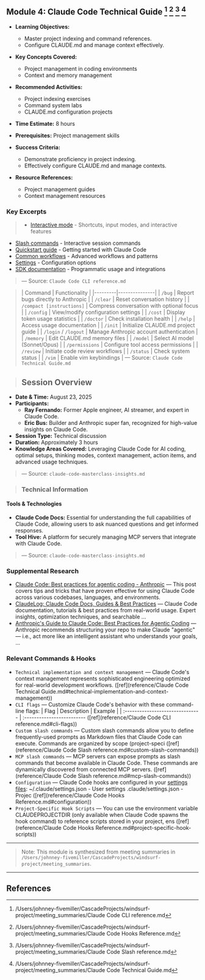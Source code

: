 ## Module 4: Claude Code Technical Guide [^1] [^2] [^3] [^4]

- **Learning Objectives:**
  - Master project indexing and command references.
  - Configure CLAUDE.md and manage context effectively.

- **Key Concepts Covered:**
  - Project management in coding environments
  - Context and memory management

- **Recommended Activities:**
  - Project indexing exercises
  - Command system labs
  - CLAUDE.md configuration projects

- **Time Estimate:** 8 hours

- **Prerequisites:** Project management skills

- **Success Criteria:**
  - Demonstrate proficiency in project indexing.
  - Effectively configure CLAUDE.md and manage contexts.

- **Resource References:**
  - Project management guides
  - Context management resources

### Key Excerpts

> * [Interactive mode](/en/docs/claude-code/interactive-mode) - Shortcuts, input modes, and interactive features
* [Slash commands](/en/docs/claude-code/slash-commands) - Interactive session commands
* [Quickstart guide](/en/docs/claude-code/quickstart) - Getting started with Claude Code
* [Common workflows](/en/docs/claude-code/common-workflows) - Advanced workflows and patterns
* [Settings](/en/docs/claude-code/settings) - Configuration options
* [SDK documentation](/en/docs/claude-code/sdk) - Programmatic usage and integrations
> — Source: `Claude Code CLI reference.md`

> | Command | Functionality |
|---------|---------------|
| `/bug` | Report bugs directly to Anthropic |
| `/clear` | Reset conversation history |
| `/compact [instructions]` | Compress conversation with optional focus |
| `/config` | View/modify configuration settings |
| `/cost` | Display token usage statistics |
| `/doctor` | Check installation health |
| `/help` | Access usage documentation |
| `/init` | Initialize CLAUDE.md project guide |
| `/login` / `/logout` | Manage Anthropic account authentication |
| `/memory` | Edit CLAUDE.md memory files |
| `/model` | Select AI model (Sonnet/Opus) |
| `/permissions` | Configure tool access permissions |
| `/review` | Initiate code review workflows |
| `/status` | Check system status |
| `/vim` | Enable vim keybindings |
> — Source: `Claude Code Technical Guide.md`

> ## Session Overview
- **Date & Time:** August 23, 2025
- **Participants:**
  - **Ray Fernando:** Former Apple engineer, AI streamer, and expert in Claude Code.
  - **Eric Bus:** Builder and Anthropic super fan, recognized for high-value insights on Claude Code.
- **Session Type:** Technical discussion
- **Duration:** Approximately 3 hours
- **Knowledge Areas Covered:** Leveraging Claude Code for AI coding, optimal setups, thinking modes, context management, action items, and advanced usage techniques.
> — Source: `claude-code-masterclass-insights.md`

> ### Technical Information
#### Tools & Technologies
- **Claude Code Docs:** Essential for understanding the full capabilities of Claude Code, allowing users to ask nuanced questions and get informed responses.
- **Tool Hive:** A platform for securely managing MCP servers that integrate with Claude Code.
> — Source: `claude-code-masterclass-insights.md`


### Supplemental Research

- [Claude Code: Best practices for agentic coding - Anthropic](https://www.anthropic.com/engineering/claude-code-best-practices) — This post covers tips and tricks that have proven effective for using Claude Code across various codebases, languages, and environments.
- [ClaudeLog: Claude Code Docs, Guides & Best Practices](https://www.claudelog.com/) — Claude Code documentation, tutorials & best practices from real-world usage. Expert insights, optimization techniques, and searchable ...
- [Anthropic's Guide to Claude Code: Best Practices for Agentic Coding](https://www.reddit.com/r/ClaudeAI/comments/1k5slll/anthropics_guide_to_claude_code_best_practices/) — Anthropic recommends structuring your repo to make Claude "agentic" — i.e., act more like an intelligent assistant who understands your goals, ...

### Relevant Commands & Hooks

- `Technical implementation and context management` — Claude Code's context management represents sophisticated engineering optimized for real-world development workflows. ([ref](reference/Claude Code Technical Guide.md#technical-implementation-and-context-management))
- `CLI flags` — Customize Claude Code's behavior with these command-line flags: | Flag | Description | Example | | :------------------------------- | :------------------------- ([ref](reference/Claude Code CLI reference.md#cli-flags))
- `Custom slash commands` — Custom slash commands allow you to define frequently-used prompts as Markdown files that Claude Code can execute. Commands are organized by scope (project-speci ([ref](reference/Claude Code Slash reference.md#custom-slash-commands))
- `MCP slash commands` — MCP servers can expose prompts as slash commands that become available in Claude Code. These commands are dynamically discovered from connected MCP servers. ([ref](reference/Claude Code Slash reference.md#mcp-slash-commands))
- `Configuration` — Claude Code hooks are configured in your [settings files](/en/docs/claude-code/settings): ~/.claude/settings.json - User settings .claude/settings.json - Projec ([ref](reference/Claude Code Hooks Reference.md#configuration))
- `Project-Specific Hook Scripts` — You can use the environment variable CLAUDEPROJECTDIR (only available when Claude Code spawns the hook command) to reference scripts stored in your project, ens ([ref](reference/Claude Code Hooks Reference.md#project-specific-hook-scripts))

---

> Note: This module is synthesized from meeting summaries in `/Users/johnney-fivemiller/CascadeProjects/windsurf-project/meeting_summaries`.


---

## References
[^1]: /Users/johnney-fivemiller/CascadeProjects/windsurf-project/meeting_summaries/Claude Code CLI reference.md
[^2]: /Users/johnney-fivemiller/CascadeProjects/windsurf-project/meeting_summaries/Claude Code Hooks Reference.md
[^3]: /Users/johnney-fivemiller/CascadeProjects/windsurf-project/meeting_summaries/Claude Code Slash reference.md
[^4]: /Users/johnney-fivemiller/CascadeProjects/windsurf-project/meeting_summaries/Claude Code Technical Guide.md
[^5]: /Users/johnney-fivemiller/CascadeProjects/windsurf-project/meeting_summaries/claude-code-masterclass-insights.md
[^6]: /Users/johnney-fivemiller/CascadeProjects/windsurf-project/meeting_summaries/cloud-code-workshop-insights.md
